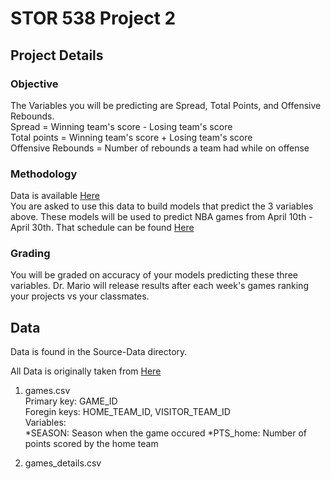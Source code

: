 STOR 538 Project 2
==================

Project Details
---------------

### Objective
The Variables you will be predicting are Spread, Total Points, and Offensive Rebounds. <br />
Spread = Winning team's score - Losing team's score <br />
Total points = Winning team's score + Losing team's score <br />
Offensive Rebounds = Number of rebounds a team had while on offense



### Methodology
Data is available [Here](https://github.com/mattymo18/STOR-538-Project2-2021) <br />
You are asked to use this data to build models that predict the 3 variables above. These models will be used to predict NBA games from April 10th - April 30th. That schedule can be found [Here](https://www.espn.com/nba/schedule) <br />

### Grading 
You will be graded on accuracy of your models predicting these three variables. Dr. Mario will release results after each week's games ranking your projects vs your classmates. 

Data
----
Data is found in the Source-Data directory.

All Data is originally taken from [Here](https://www.kaggle.com/nathanlauga/nba-games?select=games.csv)

1. games.csv \
Primary key: GAME_ID \
Foregin keys: HOME_TEAM_ID, VISITOR_TEAM_ID \
Variables: \
  *SEASON: Season when the game occured
  *PTS_home: Number of points scored by the home team
  
2. games_details.csv